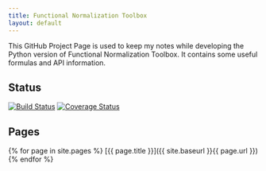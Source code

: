 ```yaml
---
title: Functional Normalization Toolbox
layout: default
---
```


This GitHub Project Page is used to keep my notes while developing the Python version of Functional Normalization Toolbox.
It contains some useful formulas and API information.


## Status

[![Build Status](https://travis-ci.org/feilong/funcnorm.svg?branch=rf-python)](https://travis-ci.org/feilong/funcnorm)
[![Coverage Status](https://coveralls.io/repos/feilong/funcnorm/badge.svg?branch=rf-python&service=github)](https://coveralls.io/github/feilong/funcnorm?branch=rf-python)


## Pages

{% for page in site.pages %}
[{{ page.title }}]({{ site.baseurl }}{{ page.url }})
{% endfor %}
